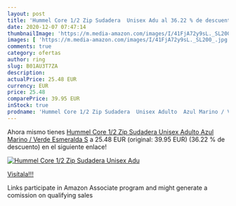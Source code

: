 ```yaml
---
layout: post
title: 'Hummel Core 1/2 Zip Sudadera  Unisex Adu al 36.22 % de descuento'
date: 2020-12-07 07:47:14
thumbnailImage: 'https://m.media-amazon.com/images/I/41FjA72y9sL._SL200_.jpg'
images: [ 'https://m.media-amazon.com/images/I/41FjA72y9sL._SL200_.jpg' ]
comments: true
category: ofertas
author: ring
slug: B01AU3T7ZA
description:
actualPrice: 25.48 EUR
currency: EUR
price: 25.48
comparePrice: 39.95 EUR
inStock: true
prodname: 'Hummel Core 1/2 Zip Sudadera  Unisex Adulto  Azul Marino / Verde Esmeralda  S'
---
```


Ahora mismo tienes [Hummel Core 1/2 Zip Sudadera  Unisex Adulto  Azul Marino / Verde Esmeralda  S](https://www.amazon.es/dp/B01AU3T7ZA/?tag=tolees-21) a 25.48 EUR (original: 39.95 EUR) (36.22 %  de descuento) en el siguiente enlace!

[![Hummel Core 1/2 Zip Sudadera  Unisex Adu](https://m.media-amazon.com/images/I/41FjA72y9sL._SL200_.jpg)](https://www.amazon.es/dp/B01AU3T7ZA/?tag=tolees-21)

[Visítala!!!](https://www.amazon.es/dp/B01AU3T7ZA/?tag=tolees-21)

Links participate in Amazon Associate program and might generate a comission on qualifying sales

